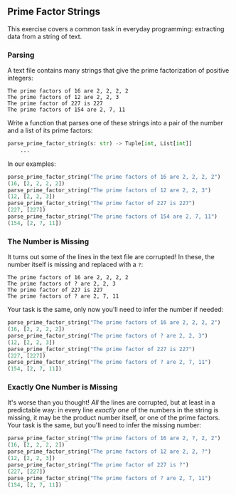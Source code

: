 ## Prime Factor Strings
This exercise covers a common task in everyday programming: extracting data from a string of text.

### Parsing
A text file contains many strings that give the prime factorization of positive integers:

```
The prime factors of 16 are 2, 2, 2, 2
The prime factors of 12 are 2, 2, 3
The prime factor of 227 is 227
The prime factors of 154 are 2, 7, 11
```

Write a function that parses one of these strings into a pair of the number and a list of its prime factors:

```python
parse_prime_factor_string(s: str) -> Tuple[int, List[int]]
    ...
```

In our examples:

```python
parse_prime_factor_string("The prime factors of 16 are 2, 2, 2, 2")
(16, [2, 2, 2, 2])
parse_prime_factor_string("The prime factors of 12 are 2, 2, 3")
(12, [2, 2, 3])
parse_prime_factor_string("The prime factor of 227 is 227")
(227, [227])
parse_prime_factor_string("The prime factors of 154 are 2, 7, 11")
(154, [2, 7, 11])
```

### The Number is Missing
It turns out some of the lines in the text file are corrupted! In these, the number itself is missing and replaced with a `?`:

```
The prime factors of 16 are 2, 2, 2, 2
The prime factors of ? are 2, 2, 3
The prime factor of 227 is 227
The prime factors of ? are 2, 7, 11
```

Your task is the same, only now you'll need to infer the number if needed:

```python
parse_prime_factor_string("The prime factors of 16 are 2, 2, 2, 2")
(16, [2, 2, 2, 2])
parse_prime_factor_string("The prime factors of ? are 2, 2, 3")
(12, [2, 2, 3])
parse_prime_factor_string("The prime factor of 227 is 227")
(227, [227])
parse_prime_factor_string("The prime factors of ? are 2, 7, 11")
(154, [2, 7, 11])
```

###  Exactly One Number is Missing
It's worse than you thought! *All* the lines are corrupted, but at least in a predictable way: in every line *exactly one* of the numbers in the string is missing, it may be the product number itself, or one of the prime factors. Your task is the same, but you'll need to infer the missing number:

```python
parse_prime_factor_string("The prime factors of 16 are 2, ?, 2, 2")
(16, [2, 2, 2, 2])
parse_prime_factor_string("The prime factors of 12 are 2, 2, ?")
(12, [2, 2, 3])
parse_prime_factor_string("The prime factor of 227 is ?")
(227, [227])
parse_prime_factor_string("The prime factors of ? are 2, 7, 11")
(154, [2, 7, 11])
```
